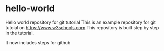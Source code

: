 # hello-world
Hello world repository for git tutorial
This is an example repository for git tutoial on 
https://www.w3schools.com
This repository is built step by step in the tutorial.

It now includes steps for github
